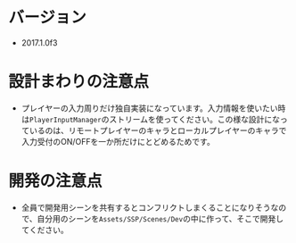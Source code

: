 # バージョン
- 2017.1.0f3

# 設計まわりの注意点
- プレイヤーの入力周りだけ独自実装になっています。入力情報を使いたい時は`PlayerInputManager`のストリームを使ってください。この様な設計になっているのは、リモートプレイヤーのキャラとローカルプレイヤーのキャラで入力受付のON/OFFを一か所だけにとどめるためです。

# 開発の注意点
- 全員で開発用シーンを共有するとコンフリクトしまくることになりそうなので、自分用のシーンを`Assets/SSP/Scenes/Dev`の中に作って、そこで開発してください。
